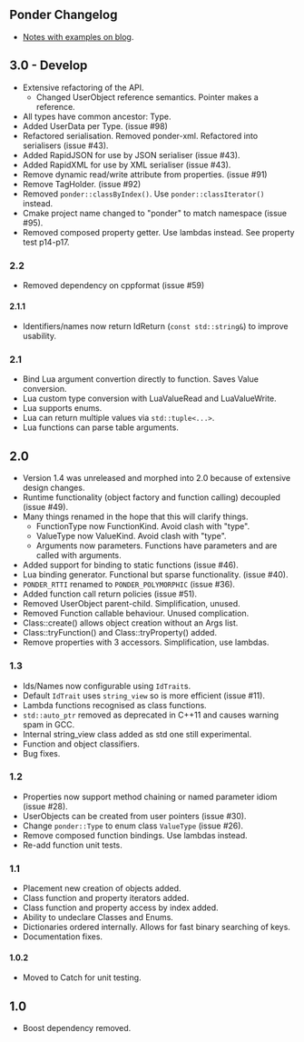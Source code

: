 
Ponder Changelog
----------------

- [Notes with examples on blog](http://billyquith.github.io/ponder/blog/).

## 3.0 - Develop

- Extensive refactoring of the API.
	- Changed UserObject reference semantics. Pointer makes a reference.
- All types have common ancestor: Type.
- Added UserData per Type. (issue #98)
- Refactored serialisation. Removed ponder-xml. Refactored into serialisers (issue #43).
- Added RapidJSON for use by JSON serialiser (issue #43).
- Added RapidXML for use by XML serialiser (issue #43).
- Remove dynamic read/write attribute from properties. (issue #91)
- Remove TagHolder. (issue #92)
- Removed `ponder::classByIndex()`. Use `ponder::classIterator()` instead.
- Cmake project name changed to "ponder" to match namespace (issue #95).
- Removed composed property getter. Use lambdas instead. See property test p14-p17.

### 2.2

- Removed dependency on cppformat (issue #59)

#### 2.1.1

- Identifiers/names now return IdReturn (`const std::string&`) to improve usability.

### 2.1

- Bind Lua argument convertion directly to function. Saves Value conversion.
- Lua custom type conversion with LuaValueRead and LuaValueWrite.
- Lua supports enums.
- Lua can return multiple values via `std::tuple<...>`.
- Lua functions can parse table arguments.

## 2.0

- Version 1.4 was unreleased and morphed into 2.0 because of extensive design changes.
- Runtime functionality (object factory and function calling) decoupled (issue #49).
- Many things renamed in the hope that this will clarify things.
  - FunctionType now FunctionKind. Avoid clash with "type".
  - ValueType now ValueKind. Avoid clash with "type".
  - Arguments now parameters. Functions have parameters and are called with arguments.
- Added support for binding to static functions (issue #46).
- Lua binding generator. Functional but sparse functionality. (issue #40).
- `PONDER_RTTI` renamed to `PONDER_POLYMORPHIC` (issue #36).
- Added function call return policies (issue #51).
- Removed UserObject parent-child. Simplification, unused.
- Removed Function callable behaviour. Unused complication.
- Class::create() allows object creation without an Args list.
- Class::tryFunction() and Class::tryProperty() added.
- Remove properties with 3 accessors. Simplification, use lambdas.


### 1.3

- Ids/Names now configurable using `IdTrait`s.
- Default `IdTrait` uses `string_view` so is more efficient (issue #11).
- Lambda functions recognised as class functions.
- `std::auto_ptr` removed as deprecated in C++11 and causes warning spam in GCC.
- Internal string_view class added as std one still experimental.
- Function and object classifiers.
- Bug fixes.

### 1.2

- Properties now support method chaining or named parameter idiom (issue #28).
- UserObjects can be created from user pointers (issue #30).
- Change `ponder::Type` to enum class `ValueType` (issue #26).
- Remove composed function bindings. Use lambdas instead.
- Re-add function unit tests.

### 1.1

- Placement new creation of objects added.
- Class function and property iterators added.
- Class function and property access by index added.
- Ability to undeclare Classes and Enums.
- Dictionaries ordered internally. Allows for fast binary searching of keys.
- Documentation fixes.

#### 1.0.2

- Moved to Catch for unit testing.

## 1.0

- Boost dependency removed.
